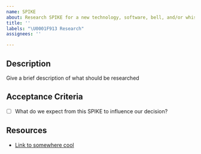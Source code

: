 ```yaml
---
name: SPIKE
about: Research SPIKE for a new technology, software, bell, and/or whistle
title: ''
labels: "\U0001F913 Research"
assignees: ''

---
```


## Description

Give a brief description of what should be researched

## Acceptance Criteria

* [ ] What do we expect from this SPIKE to influence our decision?

## Resources

* [Link to somewhere cool](http://species-in-pieces.com/)


